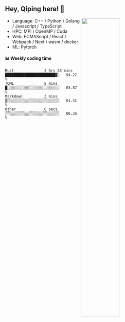 

## Hey, Qiping here! :wave:

[<img align="right" width="50%" src="https://github-readme-stats.vercel.app/api?username=ppppqp&theme=dark&show_icons=true">](https://metrics.lecoq.io/ppppqp?template=classic)



-   Language: C++ / Python / Golang / Javascript / TypeScript
-   HPC: MPI / OpenMP / Cuda
-   Web: ECMAScript / React / Webpack / Next / wasm / docker
-   ML: Pytorch



#### :bar_chart: Weekly coding time

<!--START_SECTION:waka-->

```text
Rust              3 hrs 28 mins   ███████████████████████▓░   94.27 %
TOML              8 mins          █░░░░░░░░░░░░░░░░░░░░░░░░   03.87 %
Markdown          3 mins          ▒░░░░░░░░░░░░░░░░░░░░░░░░   01.41 %
Other             0 secs          ░░░░░░░░░░░░░░░░░░░░░░░░░   00.36 %
```

<!--END_SECTION:waka-->

